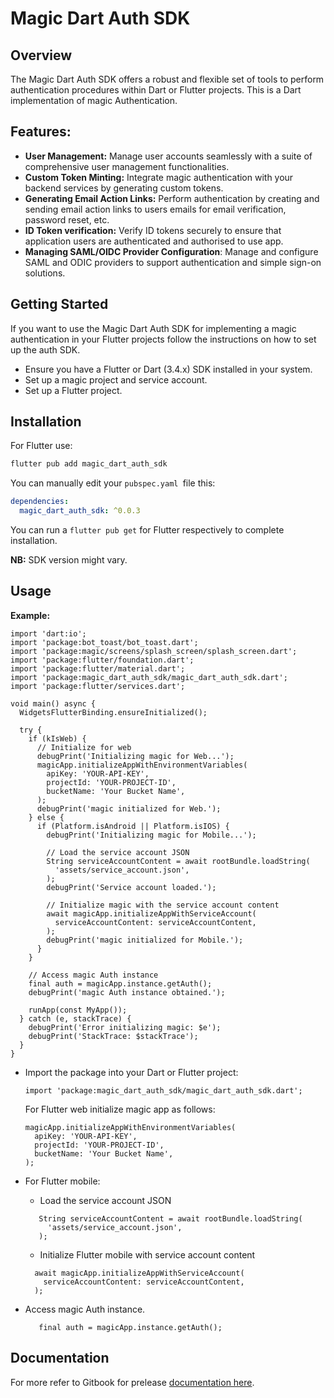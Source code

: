 # Magic Dart Auth SDK

## Overview

The Magic Dart Auth SDK offers a robust and flexible set of tools to perform authentication procedures within Dart or Flutter projects. This is a Dart implementation of magic Authentication.

## Features:

- **User Management:** Manage user accounts seamlessly with a suite of comprehensive user management functionalities.
- **Custom Token Minting:** Integrate magic authentication with your backend services by generating custom tokens.
- **Generating Email Action Links:** Perform authentication by creating and sending email action links to users emails for email verification, password reset, etc.
- **ID Token verification:** Verify ID tokens securely to ensure that application users are authenticated and authorised to use app.
- **Managing SAML/OIDC Provider Configuration**: Manage and configure SAML and ODIC providers to support authentication and simple sign-on solutions.

## Getting Started

If you want to use the Magic Dart Auth SDK for implementing a magic authentication in your Flutter projects follow the instructions on how to set up the auth SDK.

- Ensure you have a Flutter or Dart (3.4.x) SDK installed in your system.
- Set up a magic project and service account.
- Set up a Flutter project.

## Installation

For Flutter use:

```javascript
flutter pub add magic_dart_auth_sdk
```

You can manually edit your `pubspec.yaml `file this:

```yaml
dependencies:
  magic_dart_auth_sdk: ^0.0.3
```

You can run a `flutter pub get` for Flutter respectively to complete installation.

**NB:** SDK version might vary.

## Usage

**Example:**

```
import 'dart:io';
import 'package:bot_toast/bot_toast.dart';
import 'package:magic/screens/splash_screen/splash_screen.dart';
import 'package:flutter/foundation.dart';
import 'package:flutter/material.dart';
import 'package:magic_dart_auth_sdk/magic_dart_auth_sdk.dart';
import 'package:flutter/services.dart';

void main() async {
  WidgetsFlutterBinding.ensureInitialized();

  try {
    if (kIsWeb) {
      // Initialize for web
      debugPrint('Initializing magic for Web...');
      magicApp.initializeAppWithEnvironmentVariables(
        apiKey: 'YOUR-API-KEY',
        projectId: 'YOUR-PROJECT-ID',
        bucketName: 'Your Bucket Name',
      );
      debugPrint('magic initialized for Web.');
    } else {
      if (Platform.isAndroid || Platform.isIOS) {
        debugPrint('Initializing magic for Mobile...');

        // Load the service account JSON
        String serviceAccountContent = await rootBundle.loadString(
          'assets/service_account.json',
        );
        debugPrint('Service account loaded.');

        // Initialize magic with the service account content
        await magicApp.initializeAppWithServiceAccount(
          serviceAccountContent: serviceAccountContent,
        );
        debugPrint('magic initialized for Mobile.');
      }
    }

    // Access magic Auth instance
    final auth = magicApp.instance.getAuth();
    debugPrint('magic Auth instance obtained.');

    runApp(const MyApp());
  } catch (e, stackTrace) {
    debugPrint('Error initializing magic: $e');
    debugPrint('StackTrace: $stackTrace');
  }
}

```

- Import the package into your Dart or Flutter project:
  ```
  import 'package:magic_dart_auth_sdk/magic_dart_auth_sdk.dart';
  ```
  For Flutter web initialize magic app as follows:
  ```
  magicApp.initializeAppWithEnvironmentVariables(
    apiKey: 'YOUR-API-KEY',
    projectId: 'YOUR-PROJECT-ID',
    bucketName: 'Your Bucket Name',
  );
  ```

- For Flutter mobile:
    - Load the service account JSON
    ```
       String serviceAccountContent = await rootBundle.loadString(
         'assets/service_account.json',
       );
    ```
    - Initialize Flutter mobile with service account content
    ```
      await magicApp.initializeAppWithServiceAccount(
        serviceAccountContent: serviceAccountContent,
      );
    ```

- Access magic Auth instance.
  ```
     final auth = magicApp.instance.getAuth();
  ```
## Documentation

For more refer to Gitbook for prelease [documentation here](https://aortem.gitbook.io/magic-dart-auth-admin-sdk/).
